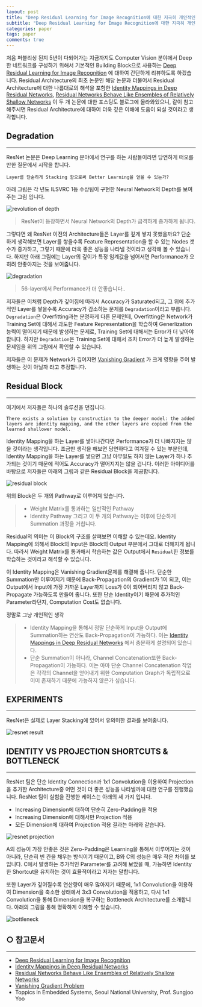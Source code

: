 ```yaml
---
layout: post
title: "Deep Residual Learning for Image Recognition에 대한 지극히 개인적인 이해"
subtitle: "Deep Residual Learning for Image Recognition에 대한 지극히 개인적인 이해"
categories: paper
tags: paper
comments: true
---
```


처음 퍼블리싱 된지 5년이 다되어가는 지금까지도 Computer Vision 분야에서 Deep한 네트워크를 구성하기 위해서 기본적인 Building Block으로 사용하는 [Deep Residual Learning for Image Recognition](https://arxiv.org/abs/1512.03385/) 에 대하여 간단하게 리뷰하도록 하겠습니다. Residual Architecture의 최초 논문인 해당 논문과 더불어서 Residual Architecture에 대한 나름대로의 해석을 포함한 [Identity Mappings in Deep Residual Networks](https://arxiv.org/abs/1603.05027/), [Residual Networks Behave Like Ensembles of Relatively Shallow Networks](https://arxiv.org/abs/1605.06431/) 이 두 개 논문에 대한 포스팅도 블로그에 올라와있으니, 같이 참고해주시면 Residual Architecture에 대하여 더욱 깊은 이해에 도움이 되실 것이라고 생각합니다.

## Degradation
****
ResNet 논문은 Deep Learning 분야에서 연구를 하는 사람들이라면 당연하게 떠오를 만한 질문에서 시작을 합니다.

`Layer를 단순하게 Stacking 함으로써 Better Learning을 얻을 수 있는가?`

아래 그림은 각 년도 ILSVRC 1등 수상팀이 구현한 Neural Network의 Depth를 보여주는 그림 입니다.

![revolution of depth](/assets/img/20190531/revolution-of-depth.png)
> ResNet이 등장하면서 Neural Network의 Depth가 급격하게 증가하게 됩니다.

그렇다면 왜 ResNet 이전의 Architecture들은 Layer를 깊게 쌓지 못했을까요?
단순하게 생각해보면 Layer를 쌓을수록 Feature Representation을 할 수 있는 Nodes 갯수가 증가하고, 그렇기 때문에 더욱 좋은 성능을 나타낼 것이라고 생각해 볼 수 있습니다.
하지만 아래 그림에는 Layer의 깊이가 특정 임계값을 넘어서면 Performance가 오히려 안좋아지는 것을 보여줍니다.

![degradation](/assets/img/20190531/degradation.png)
> 56-layer에서 Performance가 더 안좋습니다..

저자들은 이처럼 Depth가 깊어짐에 따라서 Accuracy가 Saturated되고, 그 위에 추가적인 Layer를 쌓을수록 Accuracy가 감소하는 문제를 `Degradation`이라고 부릅니다.
`Degradation`은 Overfitting과는 분명하게 다른 문제인데, Overfitting은 Network가 Training Set에 대해서 과도한 Feature Representation을 학습하여 Generlization 능력이 떨어지기 때문에 발생하는 문제로, Training Set에 대해서는 Error가 더 낮아야 합니다.
하지만 `Degradation`은 Training Set에 대해서 조차 Error가 더 높게 발생하는 문제임을 위의 그림에서 확인할 수 있습니다.

저자들은 이 문제가 Network가 깊어지면 [Vanishing Gradient](https://brunch.co.kr/@chris-song/39) 가 크게 영향을 주어 발생하는 것이 아닐까 라고 추정합니다.


## Residual Block
****
여기에서 저자들은 하나의 솔루션을 던집니다.

`There exists a solution by construction to the deeper model: the added layers are identity mapping, and the other layers are copied from the learned shallower model.`

Identity Mapping을 하는 Layer를 쌓아나간다면 Performance가 더 나빠지지는 않을 것이라는 생각입니다.
조금만 생각을 해보면 당연하다고 여겨질 수 있는 부분인데, Identity Mapping을 하는 Layer를 쌓으면 그냥 아무일도 하지 않는 Layer가 하나 추가되는 것이기 때문에 적어도 Accuracy가 떨어지지는 않을 겁니다.
이러한 아이디어를 바탕으로 저자들은 아래의 그림과 같은 Residual Block을 제공합니다.

![residual block](/assets/img/20190531/res-block.png)

위의 Block은 두 개의 Pathway로 이루어져 있습니다.
> - Weight Matrix를 통과하는 일반적인 Pathway
> - Identity Pathway
그리고 이 두 개의 Pathway는 이후에 단순하게 Summation 과정을 거칩니다.

Residual의 의미는 이 Block의 구조를 살펴보면 이해할 수 있는데요.
Identity Mapping에 의해서 Block의 Input은 Block의 Output 부분에서 그대로 더해지게 됩니다.
따라서 Weight Matrix를 통과해서 학습하는 값은 Output에서 `Residual`한 정보를 학습하는 것이라고 해석할 수 있습니다.

이 Identity Mapping은 Vanishing Gradient문제를 해결해 줍니다.
단순한 Summation만 이루어지기 때문에 Back-Propagation의 Gradient가 1이 되고, 이는 Output에서 Input에 가장 가까운 Layer까지 Loss가 0이 되어버리지 않고 Back-Propagate 가능하도록 만들어 줍니다.
또한 단순 Identity이기 때문에 추가적인 Parameter라던지, Computation Cost도 없습니다.

정말로 그냥 개인적인 생각
> - Identity Mapping을 통해서 정말 단순하게 Input을 Output에 Summation하는 연산도 Back-Propagation이 가능하다. 이는 [Identity Mappings in Deep Residual Networks](https://arxiv.org/abs/1603.05027/) 에서 충분하게 설명되어 있습니다.
> - 단순 Summation이 아니라, Channel Concatenation또한 Back-Propagation이 가능하다. 이는 아마 단순 Channel Concatenation 작업은 각각의 Channel을 얻어내기 위한 Computation Graph가 독립적으로 이미 존재하기 때문에 가능하지 않은가 싶습니다.

## EXPERIMENTS
****
ResNet은 실제로 Layer Stacking에 있어서 유의미한 결과를 보여줍니다.

![resnet result](/assets/img/20190531/resnet-result.png)

## IDENTITY VS PROJECTION SHORTCUTS & BOTTLENECK
****
ResNet 팀은 단순 Identity Connection과 1x1 Convolution을 이용하여 Projection을 추가한 Architecture중 어떤 것이 더 좋은 성능을 나타낼까에 대한 연구를 진행했습니다.
ResNet 팀이 실험을 진행한 케이스는 아래의 세 가지 입니다.
* Increasing Dimension에 대하여 단순히 Zero-Padding을 적용
* Increasing Dimension에 대해서만 Projection 적용
* 모든 Dimension에 대하여 Projection 적용
결과는 아래와 같습니다.

![resnet projection](/assets/img/20190531/resnet-projection.png)

A의 성능이 가장 안좋은 것은 Zero-Padding은 Learning을 통해서 이루어지는 것이 아니라, 단순히 빈 칸을 채우는 방식이기 때문이고, B와 C의 성능은 매우 작은 차이를 보입니다.
C에서 발생하는 추가적인 Parameter를 고려해 보았을 때, 가능하면 Identity한 Shortcut을 유지하는 것이 효율적이라고 저자는 말합니다.

또한 Layer가 깊어질수록 연산량이 매우 많아지기 때문에, 1x1 Convolution을 이용하여 Dimension을 축소한 상태에서 3x3 Convolution을 적용하고, 다시 1x1 Convolution을 통해 Dimension을 복구하는 Bottleneck Architecture를 소개합니다.
아래의 그림을 통해 명확하게 이해할 수 있습니다.

![bottleneck](/assets/img/20190531/bottleneck.png)

## ○ 참고문서
****
* [Deep Residual Learning for Image Recognition](https://arxiv.org/abs/1512.03385/)
* [Identity Mappings in Deep Residual Networks](https://arxiv.org/abs/1603.05027/)
* [Residual Networks Behave Like Ensembles of Relatively Shallow Networks](https://arxiv.org/abs/1605.06431/)
* [Vanishing Gradient Problem](https://brunch.co.kr/@chris-song/39)
* Toppics in Embedded Systems, Seoul National University, Prof. Sungjoo Yoo